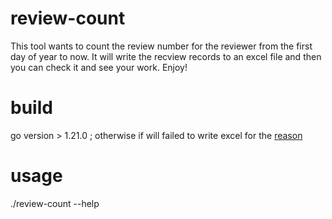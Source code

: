 # review-count
This tool wants to count the review number for the reviewer from the first day of year to now. It will write the recview records to an excel file and then you can check it and see your work. Enjoy!

# build
go version > 1.21.0 ; otherwise if will failed to write excel for the [reason](https://github.com/qax-os/excelize/issues/1608)

# usage
./review-count --help
